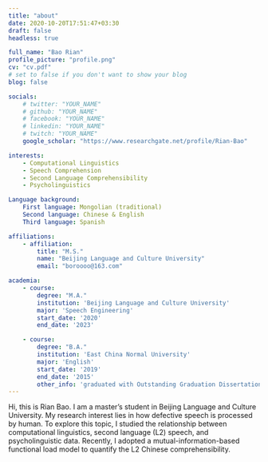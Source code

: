 ```yaml
---
title: "about"
date: 2020-10-20T17:51:47+03:30
draft: false
headless: true

full_name: "Bao Rian"
profile_picture: "profile.png"
cv: "cv.pdf"
# set to false if you don't want to show your blog
blog: false

socials:
    # twitter: "YOUR_NAME"
    # github: "YOUR_NAME"
    # facebook: "YOUR_NAME"
    # linkedin: "YOUR_NAME"
    # twitch: "YOUR_NAME"
    google_scholar: "https://www.researchgate.net/profile/Rian-Bao"

interests:
    - Computational Linguistics
    - Speech Comprehension
    - Second Language Comprehensibility
    - Psycholinguistics

Language background: 
    First language: Mongolian (traditional)
    Second language: Chinese & English
    Third language: Spanish

affiliations:
    - affiliation:
        title: "M.S."
        name: "Beijing Language and Culture University"
        email: "boroooo@163.com"

academia:
    - course:
        degree: "M.A."
        institution: 'Beijing Language and Culture University'
        major: 'Speech Engineering'
        start_date: '2020'
        end_date: '2023'

    - course:
        degree: "B.A."
        institution: 'East China Normal University'
        major: 'English'
        start_date: '2019'
        end_date: '2015'
        other_info: 'graduated with Outstanding Graduation Dissertation Award, supervised by Prof. Jisheng Zhang!'
---
```


Hi, this is Rian Bao. I am a master’s student in Beijing Language and Culture University. My research interest lies in how defective speech is processed by human. To explore this topic, I studied the relationship between computational linguistics, second language (L2) speech, and psycholinguistic data. Recently, I adopted a mutual-information-based functional load model to quantify the L2 Chinese comprehensibility.

[1]: ahadsfsa.com
